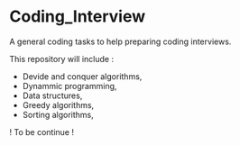 # Coding_Interview

A general coding tasks to help preparing coding interviews. 

This repository will include :

  - Devide and conquer algorithms, 
  - Dynammic programming, 
  - Data structures, 
  - Greedy algorithms, 
  - Sorting algorithms,

! To be continue !

